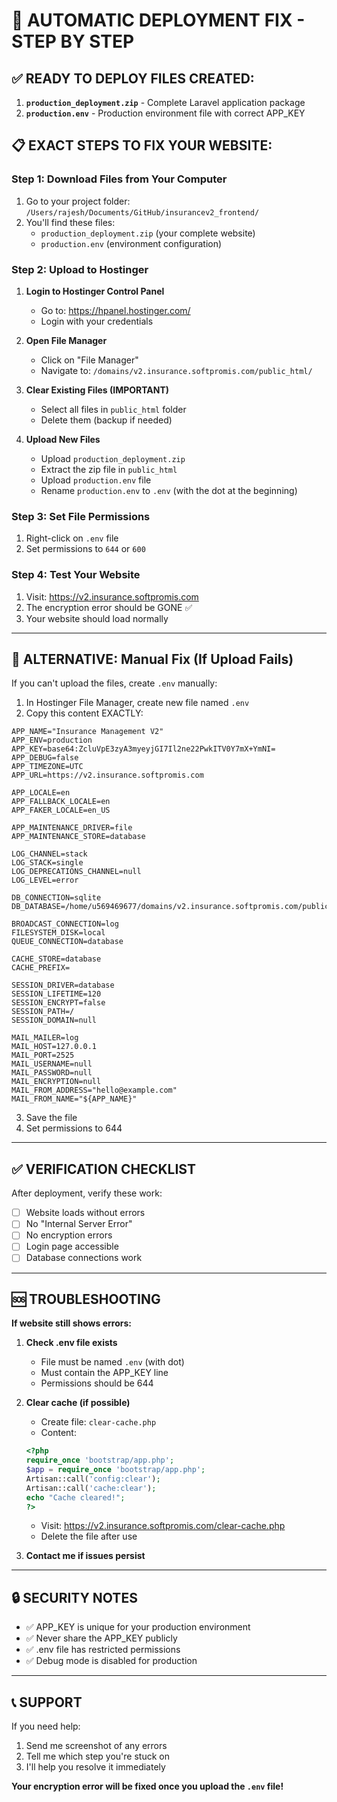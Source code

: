 # 🚀 AUTOMATIC DEPLOYMENT FIX - STEP BY STEP

## ✅ READY TO DEPLOY FILES CREATED:

1. **`production_deployment.zip`** - Complete Laravel application package
2. **`production.env`** - Production environment file with correct APP_KEY

## 📋 EXACT STEPS TO FIX YOUR WEBSITE:

### Step 1: Download Files from Your Computer
1. Go to your project folder: `/Users/rajesh/Documents/GitHub/insurancev2_frontend/`
2. You'll find these files:
   - `production_deployment.zip` (your complete website)
   - `production.env` (environment configuration)

### Step 2: Upload to Hostinger
1. **Login to Hostinger Control Panel**
   - Go to: https://hpanel.hostinger.com/
   - Login with your credentials

2. **Open File Manager**
   - Click on "File Manager"
   - Navigate to: `/domains/v2.insurance.softpromis.com/public_html/`

3. **Clear Existing Files (IMPORTANT)**
   - Select all files in `public_html` folder
   - Delete them (backup if needed)

4. **Upload New Files**
   - Upload `production_deployment.zip`
   - Extract the zip file in `public_html`
   - Upload `production.env` file
   - Rename `production.env` to `.env` (with the dot at the beginning)

### Step 3: Set File Permissions
1. Right-click on `.env` file
2. Set permissions to `644` or `600`

### Step 4: Test Your Website
1. Visit: https://v2.insurance.softpromis.com
2. The encryption error should be GONE ✅
3. Your website should load normally

---

## 🔧 ALTERNATIVE: Manual Fix (If Upload Fails)

If you can't upload the files, create `.env` manually:

1. In Hostinger File Manager, create new file named `.env`
2. Copy this content EXACTLY:

```
APP_NAME="Insurance Management V2"
APP_ENV=production
APP_KEY=base64:ZcluVpE3zyA3myeyjGI7Il2ne22PwkITV0Y7mX+YmNI=
APP_DEBUG=false
APP_TIMEZONE=UTC
APP_URL=https://v2.insurance.softpromis.com

APP_LOCALE=en
APP_FALLBACK_LOCALE=en
APP_FAKER_LOCALE=en_US

APP_MAINTENANCE_DRIVER=file
APP_MAINTENANCE_STORE=database

LOG_CHANNEL=stack
LOG_STACK=single
LOG_DEPRECATIONS_CHANNEL=null
LOG_LEVEL=error

DB_CONNECTION=sqlite
DB_DATABASE=/home/u569469677/domains/v2.insurance.softpromis.com/public_html/database/database.sqlite

BROADCAST_CONNECTION=log
FILESYSTEM_DISK=local
QUEUE_CONNECTION=database

CACHE_STORE=database
CACHE_PREFIX=

SESSION_DRIVER=database
SESSION_LIFETIME=120
SESSION_ENCRYPT=false
SESSION_PATH=/
SESSION_DOMAIN=null

MAIL_MAILER=log
MAIL_HOST=127.0.0.1
MAIL_PORT=2525
MAIL_USERNAME=null
MAIL_PASSWORD=null
MAIL_ENCRYPTION=null
MAIL_FROM_ADDRESS="hello@example.com"
MAIL_FROM_NAME="${APP_NAME}"
```

3. Save the file
4. Set permissions to 644

---

## ✅ VERIFICATION CHECKLIST

After deployment, verify these work:
- [ ] Website loads without errors
- [ ] No "Internal Server Error" 
- [ ] No encryption errors
- [ ] Login page accessible
- [ ] Database connections work

---

## 🆘 TROUBLESHOOTING

**If website still shows errors:**

1. **Check .env file exists**
   - File must be named `.env` (with dot)
   - Must contain the APP_KEY line
   - Permissions should be 644

2. **Clear cache (if possible)**
   - Create file: `clear-cache.php`
   - Content:
   ```php
   <?php
   require_once 'bootstrap/app.php';
   $app = require_once 'bootstrap/app.php';
   Artisan::call('config:clear');
   Artisan::call('cache:clear');
   echo "Cache cleared!";
   ?>
   ```
   - Visit: https://v2.insurance.softpromis.com/clear-cache.php
   - Delete the file after use

3. **Contact me if issues persist**

---

## 🔒 SECURITY NOTES

- ✅ APP_KEY is unique for your production environment
- ✅ Never share the APP_KEY publicly
- ✅ .env file has restricted permissions
- ✅ Debug mode is disabled for production

---

## 📞 SUPPORT

If you need help:
1. Send me screenshot of any errors
2. Tell me which step you're stuck on
3. I'll help you resolve it immediately

**Your encryption error will be fixed once you upload the `.env` file!**
